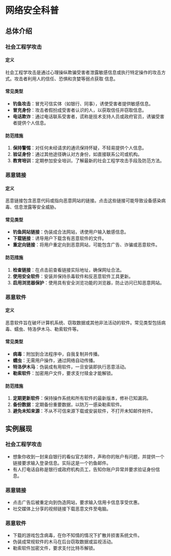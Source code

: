 # 网络安全科普

## 总体介绍

### 社会工程学攻击

#### 定义

社会工程学攻击是通过心理操纵欺骗受害者泄露敏感信息或执行特定操作的攻击方式。攻击者利用人的信任、恐惧和贪婪等弱点获取
信息。

#### 常见类型

- **钓鱼攻击**：冒充可信实体（如银行、同事），诱使受害者提供敏感信息。
- **冒充身份**：攻击者假扮成受害者认识的人，以获取信任并窃取信息。
- **电话欺诈**：通过电话联系受害者，谎称是技术支持人员或政府官员，诱骗受害者提供个人信息。

#### 防范措施

1. **保持警惕**：对任何未经请求的通讯保持怀疑，不轻易提供个人信息。
2. **验证身份**：通过其他途径确认对方身份，如直接联系公司或机构。
3. **教育培训**：定期参加安全培训，了解最新的社会工程学攻击手段及防范方法。

### 恶意链接

#### 定义

恶意链接包含恶意代码或指向恶意网站的链接。点击这些链接可能导致设备感染病毒、信息泄露等安全威胁。

#### 常见类型

- **钓鱼网站链接**：伪装成合法网站，诱使用户输入敏感信息。
- **下载链接**：诱导用户下载含有恶意软件的文件。
- **重定向链接**：将用户重定向到恶意网站，可能包含广告、诈骗或恶意软件。

#### 防范措施

1. **检查链接**：在点击前查看链接实际地址，确保网址合法。
2. **使用安全软件**：安装并保持杀毒软件和反恶意软件工具更新。
3. **启用浏览器保护**：使用具有安全浏览功能的浏览器，防止访问已知恶意网站。

### 恶意软件

#### 定义

恶意软件旨在破坏计算机系统、窃取数据或其他非法活动的软件。常见类型包括病毒、蠕虫、特洛伊木马、勒索软件等。

#### 常见类型

- **病毒**：附加到合法程序中，自我复制并传播。
- **蠕虫**：无需用户操作，通过网络自动传播。
- **特洛伊木马**：伪装成有用软件，一旦安装即执行恶意活动。
- **勒索软件**：加密用户文件，要求支付赎金才能解锁。

#### 防范措施

1. **定期更新软件**：保持操作系统和所有软件的最新版本，修补已知漏洞。
2. **备份数据**：定期备份重要数据，以防万一感染勒索软件。
3. **避免未知来源**：不从不可信来源下载或安装软件，不打开未知邮件附件。

## 实例展现

### 社会工程学攻击

- 想象你收到一封来自银行的看似官方邮件，声称你的账户有问题，并提供一个链接要求输入登录信息。实际这是一个钓鱼邮件。
- 有人打电话自称是银行或政府机构员工，告知你账户异常并要求验证身份信息。

### 恶意链接

- 点击广告后被重定向到伪造网站，要求输入信用卡信息享受优惠。
- 社交媒体上分享的视频链接下载恶意文件至电脑。

### 恶意软件

- 下载的游戏包含病毒，在你不知情的情况下扩散并损害系统文件。
- 伪装成常规软件的木马在后台窃取数据或监视活动。
- 勒索软件加密文件，要求支付比特币解锁。

